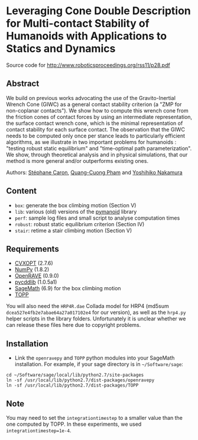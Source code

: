 # Leveraging Cone Double Description for Multi-contact Stability of Humanoids with Applications to Statics and Dynamics

Source code for http://www.roboticsproceedings.org/rss11/p28.pdf

## Abstract

We build on previous works advocating the use of the Gravito-Inertial Wrench
Cone (GIWC) as a general contact stability criterion (a "ZMP for non-coplanar
contacts"). We show how to compute this wrench cone from the friction cones of
contact forces by using an intermediate representation, the surface contact
wrench cone, which is the minimal representation of contact stability for each
surface contact. The observation that the GIWC needs to be computed only once
per stance leads to particularly efficient algorithms, as we illustrate in two
important problems for humanoids : "testing robust static equilibrium" and
"time-optimal path parameterization". We show, through theoretical analysis and
in physical simulations, that our method is more general and/or outperforms
existing ones.

Authors:
[Stéphane Caron](https://scaron.info),
[Quang-Cuong Pham](https://www.normalesup.org/~pham/) and
[Yoshihiko Nakamura](http://www.ynl.t.u-tokyo.ac.jp/)

## Content

- ``box``: generate the box climbing motion (Section V)
- ``lib``: various (old) versions of the [pymanoid](https://github.com/stephane-caron/pymanoid) library
- ``perf``: sample log files and small script to analyse computation times
- ``robust``: robust static equilibrium criterion (Section IV)
- ``stair``: retime a stair climbing motion (Section V)

## Requirements

- [CVXOPT](http://cvxopt.org/) (2.7.6)
- [NumPy](http://www.numpy.org/) (1.8.2)
- [OpenRAVE](https://github.com/rdiankov/openrave) (0.9.0)
- [pycddlib](https://github.com/mcmtroffaes/pycddlib) (1.0.5a1)
- [SageMath](http://www.sagemath.org/) (6.9) for the box climbing motion
- [TOPP](https://github.com/quangounet/TOPP/commit/ef1688db4fc49b4dcba98e361696c9caadbe5631)

You will also need the ``HRP4R.dae`` Collada model for HRP4 (md5sum
``dcea527e4fb2e7abae64a27a017102e4`` for our version), as well as the
``hrp4.py`` helper scripts in the library folders. Unfortunately it is unclear
whether we can release these files here due to copyright problems.

## Installation

- Link the ``openravepy`` and ``TOPP`` python modules into your SageMath
  installation. For example, if your sage directory is in ``~/Software/sage``:

```
cd ~/Software/sage/local/lib/python2.7/site-packages
ln -sf /usr/local/lib/python2.7/dist-packages/openravepy
ln -sf /usr/local/lib/python2.7/dist-packages/TOPP 
```

## Note

You may need to set the ``integrationtimestep`` to a smaller value than the one
computed by TOPP. In these experiments, we used ``integrationtimestep=1e-4``.
